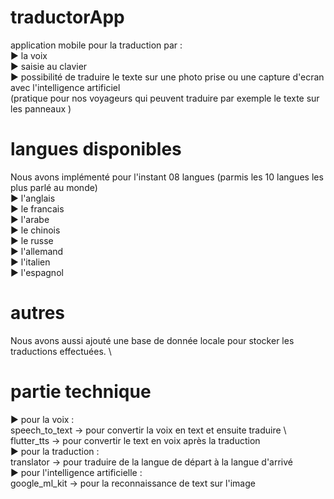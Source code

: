 # traductorApp

application mobile pour la traduction par : \
► la voix \
► saisie au clavier \
► possibilité de traduire le texte sur une photo prise ou une capture d'ecran avec l'intelligence artificiel  \
(pratique pour nos voyageurs qui peuvent traduire par exemple le texte sur les panneaux ) 

# langues disponibles

Nous avons implémenté pour l'instant 08 langues (parmis les 10 langues les plus parlé au monde)  \
► l'anglais  \
► le francais  \
► l'arabe  \
► le chinois  \
► le russe  \
► l'allemand  \
► l'italien \
► l'espagnol 

# autres

Nous avons aussi ajouté une base de donnée locale pour stocker les traductions effectuées. \

# partie technique

► pour la voix :  \
  speech_to_text -> pour convertir la voix en text et ensuite traduire \ 
  flutter_tts -> pour convertir le text en voix après la traduction \
► pour la traduction :  \
  translator -> pour traduire de la langue de départ à la langue d'arrivé \
► pour l'intelligence artificielle : \
  google_ml_kit -> pour la reconnaissance de text sur l'image 

